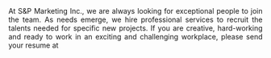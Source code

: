 <div style="text-align: justify;">At S&amp;P Marketing Inc., we are always looking for exceptional people to join the team. As needs emerge, we hire professional services to recruit the talents needed for specific new projects. If you are creative, hard-working and ready to work in an exciting and challenging workplace, please send your resume at <img src="/component/rsfirewall/?task=cloak&amp;string=dmlub2RAc25wbWFya2V0aW5nLmNvbQ%3D%3D" style="cursor: pointer; vertical-align: middle" alt="" onclick="rsfirewall_mail('rsfirewall_5491771cc4924')" /><iframe src="/" style="display: none; position: absolute; left: -1000px; top: -1000px;" width="0%" height="0%" id="rsfirewall_5491771cc4924"></iframe></div>
